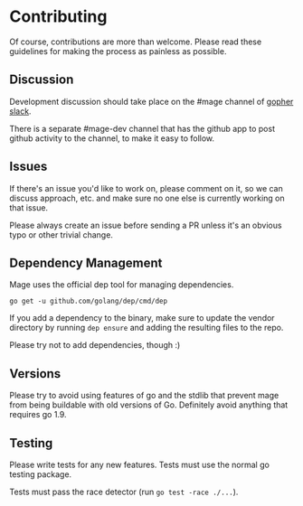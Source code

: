 # Contributing

Of course, contributions are more than welcome. Please read these guidelines for
making the process as painless as possible.

## Discussion

Development discussion should take place on the #mage channel of [gopher
slack](https://gophers.slack.com/).

There is a separate #mage-dev channel that has the github app to post github
activity to the channel, to make it easy to follow.

## Issues

If there's an issue you'd like to work on, please comment on it, so we can
discuss approach, etc. and make sure no one else is currently working on that
issue.

Please always create an issue before sending a PR unless it's an obvious typo
or other trivial change.

## Dependency Management

Mage uses the official dep tool for managing dependencies.

`go get -u github.com/golang/dep/cmd/dep`

If you add a dependency to the binary, make sure to update the vendor directory
by running `dep ensure` and adding the resulting files to the repo.

Please try not to add dependencies, though :)

## Versions

Please try to avoid using features of go and the stdlib that prevent mage from
being buildable with old versions of Go.  Definitely avoid anything that
requires go 1.9.

## Testing

Please write tests for any new features.  Tests must use the normal go testing
package.

Tests must pass the race detector (run `go test -race ./...`).

